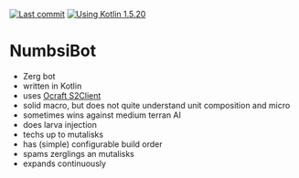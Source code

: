 [![Last commit](https://img.shields.io/github/last-commit/weaselflink/numbsi-bot)](https://github.com/weaselflink/numbsi-bot/commits/master)
[![Using Kotlin 1.5.20](https://img.shields.io/badge/kotlin-1.5.30--RC-blue)](https://blog.jetbrains.com/kotlin/2021/06/kotlin-1-5-20-released/)

# NumbsiBot

* Zerg bot
* written in Kotlin
* uses [Ocraft S2Client](https://github.com/ocraft/ocraft-s2client)
* solid macro, but does not quite understand unit composition and micro
* sometimes wins against medium terran AI
* does larva injection
* techs up to mutalisks
* has (simple) configurable build order
* spams zerglings an mutalisks
* expands continuously
